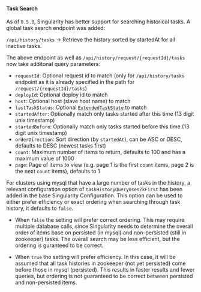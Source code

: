 #### Task Search

As of `0.5.0`, Singularity has better support for searching historical tasks. A global task search endpoint was added:

`/api/history/tasks` -> Retrieve the history sorted by startedAt for all inactive tasks.

The above endpoint as well as `/api/history/request/{requestId}/tasks` now take additonal query parameters:

- `requestId`: Optional request id to match (only for `/api/history/tasks` endpoint as it is already specified in the path for `/request/{requestId}/tasks`)
- `deployId`: Optional deploy id to match
- `host`: Optional host (slave host name) to match
- `lastTaskStatus`: Optional [`ExtendedTaskState`](../reference/api-docs/models#model-ExtendedTaskState) to match
- `startedAfter`: Optionally match only tasks started after this time (13 digit unix timestamp)
- `startedBefore`: Optionally match only tasks started before this time (13 digit unix timestamp)
- `orderDirection`: Sort direction (by `startedAt`), can be ASC or DESC, defaults to DESC (newest tasks first)
- `count`: Maximum number of items to return, defaults to 100 and has a maximum value of 1000
- `page`: Page of items to view (e.g. page 1 is the first `count` items, page 2 is the next `count` items), defaults to 1

For clusters using mysql that have a large number of tasks in the history, a relevant  configuration option of `taskHistoryQueryUsesZkFirst` has been added in the base Singularity Configuration. This option can be used to either prefer efficiency or exact ordering when searching through task history, it defaults to `false`.

- When `false` the setting will prefer correct ordering. This may require multiple database calls, since Singularity needs to determine the overall order of items base on persisted (in mysql) and non-persisted (still in zookeeper) tasks. The overall search may be less efficient, but the ordering is guranteed to be correct.

- When `true` the setting will prefer efficiency. In this case, it will be assumed that all task histories in zookeeper (not yet persisted) come before those in mysql (persisted). This results in faster results and fewer queries, but ordering is not guaranteed to be correct between persisted and non-persisted items.
